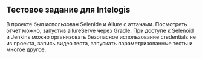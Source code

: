 ## Тестовое задание для Intelogis

В проекте был использован Selenide и Allure с аттачами.
Посмотреть отчет можно, запустив allureServe через Gradle.
При доступе к Selenoid и Jenkins можно организовать безопасное использование credentials не из проекта, запись видео теста, запускать параметризованные тесты и многое другое.
